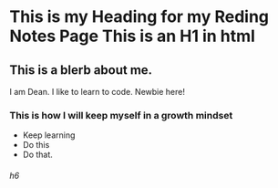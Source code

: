 # This is my Heading for my Reding Notes Page This is an H1 in html

## This is a blerb about me.  

I am Dean. I like to learn to code. Newbie here!

### This is how I will keep myself in a growth mindset

* Keep learning
* Do this
* Do that.

###### h6


